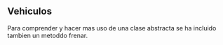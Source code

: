 ## Vehiculos
Para comprender y hacer mas uso de una clase abstracta se ha incluido tambien un metoddo frenar.